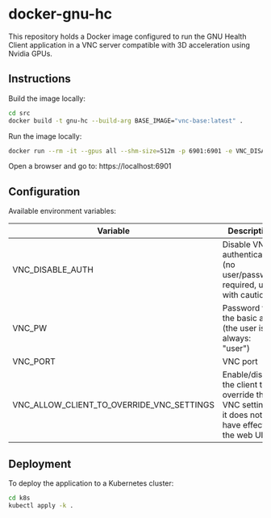 # docker-gnu-hc

This repository holds a Docker image configured to run the GNU Health Client application in a VNC server compatible with 3D acceleration using Nvidia GPUs.

## Instructions

Build the image locally:

```bash
cd src
docker build -t gnu-hc --build-arg BASE_IMAGE="vnc-base:latest" .
```

Run the image locally:

```bash
docker run --rm -it --gpus all --shm-size=512m -p 6901:6901 -e VNC_DISABLE_AUTH=true --user root gnu-hc
```

Open a browser and go to: https://localhost:6901

## Configuration

Available environment variables:

| Variable                                  | Description                                                                                   | Default     |
|-------------------------------------------|-----------------------------------------------------------------------------------------------|-------------|
| VNC_DISABLE_AUTH                          | Disable VNC authentication (no user/password required, use with caution)                      | false       |
| VNC_PW                                    | Password for the basic auth (the user is always: "user")                                      | vncpassword |
| VNC_PORT                                  | VNC port                                                                                      | 6901        |
| VNC_ALLOW_CLIENT_TO_OVERRIDE_VNC_SETTINGS | Enable/disable the client to override the VNC settings, it does not have effect on the web UI | false       |

## Deployment

To deploy the application to a Kubernetes cluster:

```bash
cd k8s
kubectl apply -k .     
```
